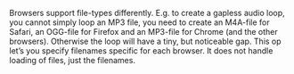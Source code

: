 Browsers support file-types differently. E.g. to create a gapless audio loop, you cannot simply loop an MP3 file, you need to create an M4A-file for Safari, an OGG-file for Firefox and an MP3-file for Chrome (and the other browsers). Otherwise the loop will have a tiny, but noticeable gap.
This op let’s you specify filenames specific for each browser. It does not handle loading of files, just the filenames.